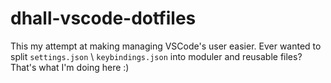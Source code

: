# dhall-vscode-dotfiles

This my attempt at making managing VSCode's user easier.
Ever wanted to split `settings.json` \ `keybindings.json` into moduler and reusable files?
That's what I'm doing here :)